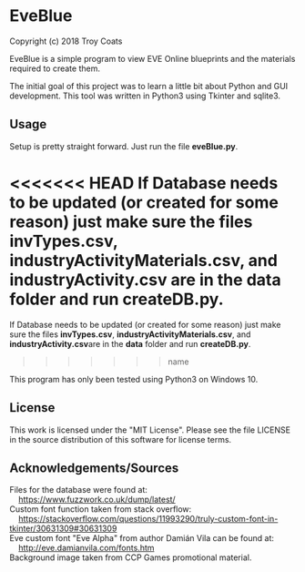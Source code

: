 ﻿# EveBlue
Copyright (c) 2018 Troy Coats

EveBlue is a simple program to view EVE Online blueprints and the materials required to create them.

The initial goal of this project was to learn a little bit about Python and GUI development.
This tool was written in Python3 using Tkinter and sqlite3. 

## Usage
Setup is pretty straight forward. Just run the file **eveBlue.py**.

<<<<<<< HEAD
If Database needs to be updated (or created for some reason) just make sure the files **invTypes.csv**, **industryActivityMaterials.csv**, and **industryActivity.csv** are in the **data** folder and run **createDB.py**.
=======
If Database needs to be updated (or created for some reason) just make sure the files **invTypes.csv**, **industryActivityMaterials.csv**, and **industryActivity.csv**are in the **data** folder and run **createDB.py**.
>>>>>>> name

This program has only been tested using Python3 on Windows 10.

## License
This work is licensed under the "MIT License". Please see the file LICENSE in the source distribution of this software for license terms.

## Acknowledgements/Sources
Files for the database were found at:
<br>&nbsp;&nbsp;&nbsp;&nbsp;https://www.fuzzwork.co.uk/dump/latest/
<br>Custom font function taken from stack overflow:
<br>&nbsp;&nbsp;&nbsp;&nbsp;https://stackoverflow.com/questions/11993290/truly-custom-font-in-tkinter/30631309#30631309
<br>Eve custom font "Eve Alpha" from author Damián Vila can be found at:
<br>&nbsp;&nbsp;&nbsp;&nbsp;http://eve.damianvila.com/fonts.htm
<br>Background image taken from CCP Games promotional material.
